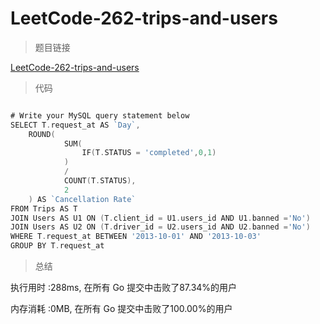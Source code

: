 #  LeetCode-262-trips-and-users

>题目链接

[LeetCode-262-trips-and-users](https://leetcode-cn.com/problems/trips-and-users/)


>代码

```go

# Write your MySQL query statement below
SELECT T.request_at AS `Day`, 
    ROUND(
            SUM(
                IF(T.STATUS = 'completed',0,1)
            )
            / 
            COUNT(T.STATUS),
            2
    ) AS `Cancellation Rate`
FROM Trips AS T
JOIN Users AS U1 ON (T.client_id = U1.users_id AND U1.banned ='No')
JOIN Users AS U2 ON (T.driver_id = U2.users_id AND U2.banned ='No')
WHERE T.request_at BETWEEN '2013-10-01' AND '2013-10-03'
GROUP BY T.request_at

```


>总结

执行用时 :288ms, 在所有 Go 提交中击败了87.34%的用户
 
内存消耗 :0MB, 在所有 Go 提交中击败了100.00%的用户
